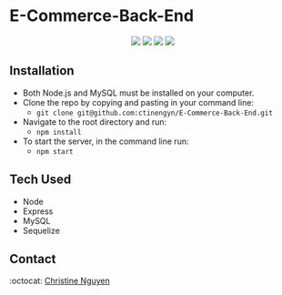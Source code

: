 # E-Commerce-Back-End

<p align="center">
 <img src="https://img.shields.io/badge/Javascript-yellow" />
    <img src="https://img.shields.io/badge/express-orange" />
    <img src="https://img.shields.io/badge/Sequelize-blue"  />
    <img src="https://img.shields.io/badge/mySQL-blue"  />
</p>

## Installation
- Both Node.js and MySQL must be installed on your computer.
- Clone the repo by copying and pasting in your command line: 
  - `git clone git@github.com:ctinengyn/E-Commerce-Back-End.git`
- Navigate to the root directory and run: 
  - `npm install`
- To start the server, in the command line run: 
  - `npm start`

## Tech Used
- Node
- Express
- MySQL
- Sequelize

## Contact
:octocat: [Christine Nguyen](https://github.com/ctinengyn)
